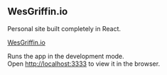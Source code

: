 ## WesGriffin.io 

Personal site built completely in React. 

[WesGriffin.io](https://wesgriffin.io) 

Runs the app in the development mode.<br />
Open [http://localhost:3333](http://localhost:3333) to view it in the browser.

